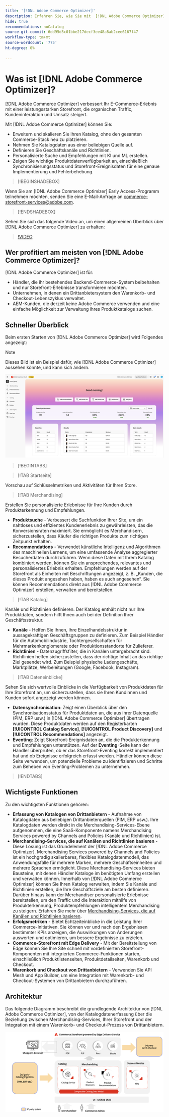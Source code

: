 ```yaml
---
title: '[!DNL Adobe Commerce Optimizer]'
description: Erfahren Sie, wie Sie mit  [!DNL Adobe Commerce Optimizer]  eine schnelle, leistungsstarke Storefront mit einem skalierbaren Katalog bereitstellen können, mit dem Sie Ihr vorhandenes E-Commerce-Backend optimieren können, indem Sie den Traffic erhöhen und höhere Interaktion und Konversion fördern.
hide: true
recommendations: noCatalog
source-git-commit: 6dd95d5c01bbe217decf3ee48a8ab2cee6167f47
workflow-type: tm+mt
source-wordcount: '775'
ht-degree: 0%

---
```


# Was ist [!DNL Adobe Commerce Optimizer]?

[!DNL Adobe Commerce Optimizer] verbessert Ihr E-Commerce-Erlebnis mit einer leistungsstarken Storefront, die organischen Traffic, Kundeninteraktion und Umsatz steigert.

Mit [!DNL Adobe Commerce Optimizer] können Sie:

- Erweitern und skalieren Sie Ihren Katalog, ohne den gesamten Commerce-Stack neu zu platzieren.
- Nehmen Sie Katalogdaten aus einer beliebigen Quelle auf.
- Definieren Sie Geschäftskanäle und Richtlinien.
- Personalisierte Suche und Empfehlungen mit KI und ML erstellen.
- Zeigen Sie wichtige Produktdatenverfügbarkeit an, einschließlich Synchronisierungsstatus und Storefront-Ereignisdaten für eine genaue Implementierung und Fehlerbehebung.

>[!BEGINSHADEBOX]

Wenn Sie am [!DNL Adobe Commerce Optimizer] Early Access-Programm teilnehmen möchten, senden Sie eine E-Mail-Anfrage an [commerce-storefront-services@adobe.com](mailto:commerce-storefront-services@adobe.com).

>[!ENDSHADEBOX]

Sehen Sie sich das folgende Video an, um einen allgemeinen Überblick über [!DNL Adobe Commerce Optimizer] zu erhalten:

>[!VIDEO](https://video.tv.adobe.com/v/3450226)

## Wer profitiert am meisten von [!DNL Adobe Commerce Optimizer]?

[!DNL Adobe Commerce Optimizer] ist für:

- Händler, die ihr bestehendes Backend-Commerce-System beibehalten und nur Storefront-Erlebnisse transformieren möchten.
- Unternehmen, in denen ein Drittanbietersystem den Warenkorb- und Checkout-Lebenszyklus verwaltet.
- AEM-Kunden, die derzeit keine Adobe Commerce verwenden und eine einfache Möglichkeit zur Verwaltung ihres Produktkatalogs suchen.

## Schneller Überblick

Beim ersten Starten von [!DNL Adobe Commerce Optimizer] wird Folgendes angezeigt:

>[!NOTE]
>
>Dieses Bild ist ein Beispiel dafür, wie [!DNL Adobe Commerce Optimizer] aussehen könnte, und kann sich ändern.

![[!DNL Adobe Commerce Optimizer] Benutzeroberfläche](assets/user-interface.png)

>[!BEGINTABS]

>[!TAB Startseite]

Vorschau auf Schlüsselmetriken und Aktivitäten für Ihren Store.

>[!TAB Merchandising]

Erstellen Sie personalisierte Erlebnisse für Ihre Kunden durch Produkterkennung und Empfehlungen.

- **Produktsuche** - Verbessert die Suchfunktion Ihrer Site, um ein nahtloses und effizientes Kundenerlebnis zu gewährleisten, das die Konversionsraten maximiert. Sie ermöglicht es Merchandisern, sicherzustellen, dass Käufer die richtigen Produkte zum richtigen Zeitpunkt erhalten.
- **Recommendations** - Verwendet künstliche Intelligenz und Algorithmen des maschinellen Lernens, um eine umfassende Analyse aggregierter Besucherdaten durchzuführen. Wenn diese Daten mit Ihrem Katalog kombiniert werden, können Sie ein ansprechendes, relevantes und personalisiertes Erlebnis erhalten. Empfehlungen werden auf der Storefront als Einheiten mit Beschriftungen angezeigt, z. B. „Kunden, die dieses Produkt angesehen haben, haben es auch angesehen“. Sie können Recommendations direkt aus [!DNL Adobe Commerce Optimizer] erstellen, verwalten und bereitstellen.

>[!TAB Katalog]

Kanäle und Richtlinien definieren. Der Katalog enthält nicht nur Ihre Produktdaten, sondern hilft Ihnen auch bei der Definition Ihrer Geschäftsstruktur.

- **Kanäle** - Helfen Sie Ihnen, Ihre Einzelhandelsstruktur in aussagekräftigen Geschäftsgruppen zu definieren. Zum Beispiel Händler für die Automobilindustrie, Tochtergesellschaften für Mehrmarkenkonglomerate oder Produktionsstandorte für Zulieferer.
- **Richtlinien** - Datenzugriffsfilter, die in Kanälen untergebracht sind. Richtlinien helfen sicherzustellen, dass der richtige Inhalt an das richtige Ziel gesendet wird. Zum Beispiel physische Ladengeschäfte, Marktplätze, Werbeleitungen (Google, Facebook, Instagram).

>[!TAB Dateneinblicke]

Sehen Sie sich wertvolle Einblicke in die Verfügbarkeit von Produktdaten für Ihre Storefront an, um sicherzustellen, dass sie Ihren Kundinnen und Kunden sofort angezeigt werden können.

- **Datensynchronisation**: Zeigt einen Überblick über den Synchronisationsstatus für Produktdaten an, die aus ihrer Datenquelle (PIM, ERP usw.) in [!DNL Adobe Commerce Optimizer] übertragen wurden. Diese Produktdaten werden auf den Registerkarten **[!UICONTROL Catalog Service]**, **[!UICONTROL Product Discovery]** und **[!UICONTROL Recommendations]** angezeigt.
- **Eventing**: Zeigt Storefront-Ereignisdaten an, die die Produkterkennung und Empfehlungen unterstützen. Auf der **Eventing**-Seite kann der Händler überprüfen, ob er das Storefront-Eventing korrekt implementiert hat und ob Ereignisse erfolgreich erfasst werden. Händler können diese Seite verwenden, um potenzielle Probleme zu identifizieren und Schritte zum Beheben von Eventing-Problemen zu unternehmen.

>[!ENDTABS]

## Wichtigste Funktionen

Zu den wichtigsten Funktionen gehören:

- **Erfassung von Katalogen von Drittanbietern** - Aufnahme von Katalogdaten aus beliebigen Drittanbieterquellen (PIM, ERP usw.). Ihre Katalogdaten werden direkt in die Merchandising-Services-Ebene aufgenommen, die eine SaaS-Komponente namens Merchandising Services powered by Channels and Policies (Kanäle und Richtlinien) ist.
- **Merchandising-Services, die auf Kanälen und Richtlinien basieren** - Diese Lösung ist das Grundelement der [!DNL Adobe Commerce Optimizer]. Merchandising Services powered by Channels and Policies ist ein hochgradig skalierbares, flexibles Katalogdatenmodell, das Anwendungsfälle für mehrere Marken, mehrere Geschäftseinheiten und mehrere Sprachen ermöglicht. Diese Merchandising-Services bieten Bausteine, mit denen Händler Kataloge im benötigten Umfang erstellen und verwalten können. Innerhalb von [!DNL Adobe Commerce Optimizer] können Sie Ihren Katalog verwalten, indem Sie Kanäle und Richtlinien erstellen, die Ihre Geschäftsziele am besten definieren. Darüber hinaus kann der Merchandiser personalisierte Erlebnisse bereitstellen, um den Traffic und die Interaktion mithilfe von Produkterkennung&#x200B;, Produktempfehlungen &#x200B; intelligentem Merchandising zu steigern. Erfahren Sie mehr über [Merchandising-Services, die auf Kanälen und Richtlinien basieren](https://experienceleague.adobe.com/en/docs/commerce/merchandising-services/overview).
- **Erfolgsmetriken** - Bietet Echtzeiteinblicke in die Leistung Ihrer Commerce-Initiativen. Sie können vor und nach den Ergebnissen bestimmter KPIs anzeigen, die Auswirkungen von Änderungen auswerten und optimieren, um bessere Ergebnisse zu erzielen.
- **Commerce-Storefront mit Edge Delivery** - Mit der Bereitstellung von Edge können Sie Ihre Site schnell mit vordefinierten Storefront-Komponenten mit integrierten Commerce-Funktionen starten, einschließlich Produktlistenseiten, Produktdetailseiten, Warenkorb und Checkout.
- **Warenkorb und Checkout von Drittanbietern** - Verwenden Sie API Mesh und App Builder, um eine Integration mit Warenkorb- und Checkout-Systemen von Drittanbietern durchzuführen.

## Architektur

Das folgende Diagramm beschreibt die grundlegende Architektur von [!DNL Adobe Commerce Optimizer], von der Katalogdatenerfassung über die Beziehung zwischen Merchandising-Services, Ihrer Storefront und der Integration mit einem Warenkorb- und Checkout-Prozess von Drittanbietern.

![[!DNL Adobe Commerce Optimizer] Architektur](assets/architecture.png)
